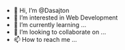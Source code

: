 - 👋 Hi, I’m @Dasajton
- 👀 I’m interested in Web Development
- 🌱 I’m currently learning ...
- 💞️ I’m looking to collaborate on ...
- 📫 How to reach me ...

<!---
Dasajton/Dasajton is a ✨ special ✨ repository because its `README.md` (this file) appears on your GitHub profile.
You can click the Preview link to take a look at your changes.
--->

